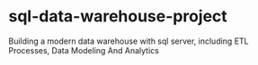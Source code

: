 # sql-data-warehouse-project
Building a modern data warehouse with sql server, including ETL Processes, Data Modeling And Analytics
